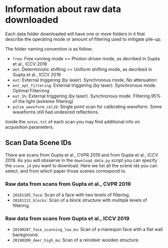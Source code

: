 # Information about raw data downloaded

Each data folder downloaded will have one or more folders in it that describe the operating mode or amount of filtering used to mitigate pile-up.

The folder naming convention is as follow:

* `free`: Free running mode == Photon-driven mode, as decribed in Gupta et al., ICCV 2019
* `det`: Deterministic shifting == Uniform shifting mode, as decribed in Gupta et al., ICCV 2019
* `ext`: External triggering (by laser). Synchronous mode. No attenuation
* `ext_opt_filtering`: External triggering (by laser). Synchronous mode. Optimal Filterning
* `ext_5%`: External triggering (by laser). Synchronous mode. Filtering 95% of the light (extreme filtering)
* `pulse_waveform_calib`: Single point scan for calibrating waveform. Some waveforms still had undesired reflections.

Inside the `notes.txt` of each scan you may find additional info on acquisition parameters.

## Scan Data Scene IDs

There are scans from Gupta et al., CVPR 2019 and from Gupta et al., ICCV 2019. As you will obsserve in the `download_data.py` script you can specify the `scene_id` you want to download. Here we list all the scene ids you can select, and from which paper those scenes correspond to. 

### Raw data from scans from Gupta et al., CVPR 2019

* `20181105_face`: Scan of a face with two levels of filtering.
* `20181112_blocks`: Scan of a block structure with multiple levels of filtering.

### Raw data from scans from Gupta et al., ICCV 2019

* `20190207_face_scanning_low_mu`: Scan of a manequin face with a flat wall background.
* `20190209_deer_high_mu`: Scan of a reindeer wooden structure.

